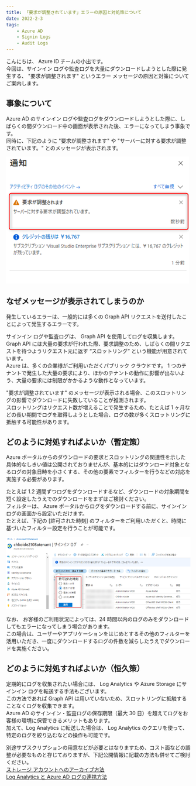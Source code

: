 ```yaml
---
title: 「要求が調整されています」エラーの原因と対処策について
date: 2022-2-3
tags:
    - Azure AD
    - Signin Logs
    - Audit Logs
---
```



こんにちは、 Azure ID チームの小出です。  
今回は、サインイン ログや監査ログを大量にダウンロードしようとした際に発生する、 "要求が調整されます" というエラー メッセージの原因と対策についてご案内します。

## 事象について
Azure AD のサインイン ログや監査ログをダウンロードしようとした際に、しばらくの間ダウンロード中の画面が表示された後、エラーになってしまう事象です。  
同時に、下記のように "要求が調整されます" や "サーバーに対する要求が調整されています。" とのメッセージが表示されます。  


![](./howto-deal-with-throttling/howto-deal-with-throttling1.png)


## なぜメッセージが表示されてしまうのか
発生しているエラーは、一般的には多くの Graph API リクエストを送付したことによって発生するエラーです。  

サインイン ログや監査ログは、 Graph API を使用してログを収集します。  
Graph API には大量の要求が行われた際、要求調整のため、しばらくの間リクエストを待つようリクエスト元に返す “スロットリング” という機能が用意されています。  
Azure は、多くの企業様がご利用いただくパブリック クラウドです。 1 つのテナントで発生した大量の要求により、ほかのテナントの動作に影響が出ないよう、大量の要求には制限がかかるような動作となっています。  
 
"要求が調整されています" のメッセージが表示される場合、このスロットリングの影響でダウンロードに失敗していることが推測されます。  
スロットリングはリクエスト数が増えることで発生するため、たとえば 1 ヶ月などの長い期間でログを取得しようとした場合、ログの数が多くスロットリングに抵触する可能性があります。  


## どのように対処すればよいか（暫定策）
Azure ポータルからのダウンロードの要求とスロットリングの関連性を示した具体的なしきい値は公開されておりませんが、基本的にはダウンロード対象となるログの対象日時を小さくする、その他の要素でフィルターを行うなどの対応を実施する必要があります。

たとえば 1.2 週間ずつログをダウンロードするなど、ダウンロードの対象期間を短く設定したうえでのダウンロードをまずはご検討ください。  
フィルターは、 Azure ポータルからログをダウンロードする前に、サインイン ログの画面から設定いただけます。  
たとえば、下記の [許可された時刻] のフィルターをご利用いただくと、時間に基づいたフィルター設定を行うことが可能です。  

![](./howto-deal-with-throttling/howto-deal-with-throttling2.png)

なお、 お客様のご利用状況によっては、24 時間以内のログのみをダウンロードしてもエラーになってしまう場合があります。  
この場合は、ユーザーやアプリケーションをはじめとするその他のフィルターを活用いただき、一度にダウンロードするログの件数を減らしたうえでダウンロードを実施ください。



## どのように対処すればよいか（恒久策）
定期的にログを収集されたい場合には、 Log Analytics や Azure Storage にサインイン ログを転送する手法もございます。  
この方法であれば Graph API は用いていないため、スロットリングに抵触することなくログを収集できます。  
Azure AD のサインイン・監査ログの保存期限（最大 30 日）を超えてログをお客様の環境に保管できるメリットもあります。  
加えて、Log Analytics に転送した場合は、 Log Analytics のクエリを使って、特定のログを絞り込むなどの操作も可能です。  

別途サブスクリプションの用意などが必要とはなりますため、コスト面などの調整が必要なものと存じておりますが、下記公開情報に記載の方法も併せてご検討ください。  
[ストレージ アカウントへのアーカイブ方法](https://docs.microsoft.com/ja-jp/azure/active-directory/reports-monitoring/quickstart-azure-monitor-route-logs-to-storage-account)  
[Log Analytics と Azure AD ログの連携方法](https://docs.microsoft.com/ja-jp/azure/active-directory/reports-monitoring/howto-integrate-activity-logs-with-log-analytics)  


